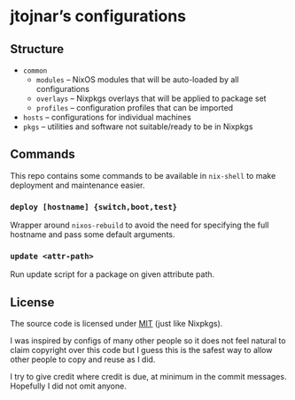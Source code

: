 # jtojnar’s configurations

## Structure
* `common`
    * `modules` – NixOS modules that will be auto-loaded by all configurations
    * `overlays` – Nixpkgs overlays that will be applied to package set
    * `profiles` – configuration profiles that can be imported
* `hosts` – configurations for individual machines
* `pkgs` – utilities and software not suitable/ready to be in Nixpkgs

## Commands

This repo contains some commands to be available in `nix-shell` to make deployment and maintenance easier.

### `deploy [hostname] {switch,boot,test}`

Wrapper around `nixos-rebuild` to avoid the need for specifying the full hostname and pass some default arguments.

### `update <attr-path>`

Run update script for a package on given attribute path.

## License

The source code is licensed under [MIT](LICENSE.md) (just like Nixpkgs).

I was inspired by configs of many other people so it does not feel natural to claim copyright over this code but I guess this is the safest way to allow other people to copy and reuse as I did.

I try to give credit where credit is due, at minimum in the commit messages. Hopefully I did not omit anyone.
